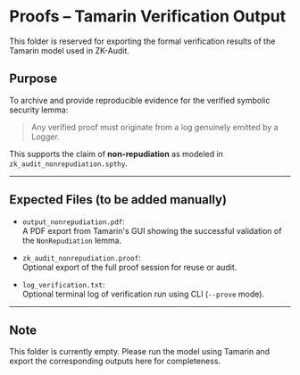# Proofs – Tamarin Verification Output

This folder is reserved for exporting the formal verification results of the Tamarin model used in ZK-Audit.

## Purpose

To archive and provide reproducible evidence for the verified symbolic security lemma:

> Any verified proof must originate from a log genuinely emitted by a Logger.

This supports the claim of **non-repudiation** as modeled in `zk_audit_nonrepudiation.spthy`.

---

## Expected Files (to be added manually)

- `output_nonrepudiation.pdf`:  
  A PDF export from Tamarin's GUI showing the successful validation of the `NonRepudiation` lemma.

- `zk_audit_nonrepudiation.proof`:  
  Optional export of the full proof session for reuse or audit.

- `log_verification.txt`:  
  Optional terminal log of verification run using CLI (`--prove` mode).

---

## Note

This folder is currently empty. Please run the model using Tamarin and export the corresponding outputs here for completeness.

